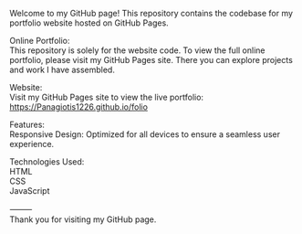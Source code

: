 Welcome to my GitHub page! This repository contains the codebase for my portfolio website hosted on GitHub Pages.

Online Portfolio: <br>
This repository is solely for the website code. To view the full online portfolio, please visit my GitHub Pages site. There you can explore projects and work I have assembled.

Website: <br>
Visit my GitHub Pages site to view the live portfolio:
https://Panagiotis1226.github.io/folio

Features: <br>
Responsive Design: Optimized for all devices to ensure a seamless user experience.

Technologies Used: <br>
HTML <br>
CSS <br>
JavaScript <br>

⸻ <br>
Thank you for visiting my GitHub page.
